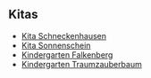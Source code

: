 ## Kitas

- [Kita Schneckenhausen](Kita_Schneckenhausen.md)
- [Kita Sonnenschein](Kita_Sonnenschein.md)
- [Kindergarten Falkenberg](Kindergarten_Falkenberg.md)
- [Kindergarten Traumzauberbaum](Kindergarten_Traumzauberbaum.md)
